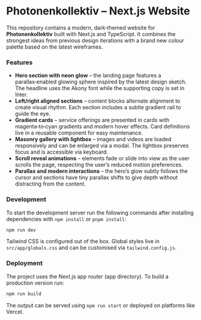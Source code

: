 # Photonenkollektiv – Next.js Website

This repository contains a modern, dark‑themed website for **Photonenkollektiv** built with
Next.js and TypeScript.  It combines the strongest ideas from previous design iterations
with a brand new colour palette based on the latest wireframes.

### Features

* **Hero section with neon glow** – the landing page features a parallax‑enabled
  glowing sphere inspired by the latest design sketch.  The headline uses the
  Akony font while the supporting copy is set in Inter.
* **Left/right aligned sections** – content blocks alternate alignment to
  create visual rhythm.  Each section includes a subtle gradient rail to guide
  the eye.
* **Gradient cards** – service offerings are presented in cards with
  magenta‑to‑cyan gradients and modern hover effects.  Card definitions live in
  a reusable component for easy maintenance.
* **Masonry gallery with lightbox** – images and videos are loaded
  responsively and can be enlarged via a modal.  The lightbox preserves focus
  and is accessible via keyboard.
* **Scroll reveal animations** – elements fade or slide into view as the user
  scrolls the page, respecting the user’s reduced motion preferences.
* **Parallax and modern interactions** – the hero’s glow subtly follows the
  cursor and sections have tiny parallax shifts to give depth without
  distracting from the content.

### Development

To start the development server run the following commands after installing
dependencies with `npm install` or `pnpm install`:

```bash
npm run dev
```

Tailwind CSS is configured out of the box.  Global styles live in
`src/app/globals.css` and can be customised via `tailwind.config.js`.

### Deployment

The project uses the Next.js app router (app directory).  To build a
production version run:

```bash
npm run build
```

The output can be served using `npm run start` or deployed on platforms like
Vercel.